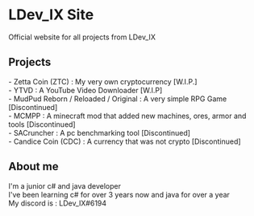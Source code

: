 <h1>LDev_IX Site</h1>
<p>
  Official website for all projects from LDev_IX<br>
</p>

<h2>Projects</h2>
<p>
  - Zetta Coin (ZTC) : My very own cryptocurrency [W.I.P.]<br>
  - YTVD : A YouTube Video Downloader [W.I.P]<br>
  - MudPud Reborn / Reloaded / Original : A very simple RPG Game [Discontinued]<br>
  - MCMPP : A minecraft mod that added new machines, ores, armor and tools [Discontinued]<br>
  - SACruncher : A pc benchmarking tool [Discontinued]<br>
  - Candice Coin (CDC) : A currency that was not crypto [Discontinued]<br>
</p>

<h2>About me</h2>
<p>
  I'm a junior c# and java developer<br>
  I've been learning c# for over 3 years now and java for over a year<br>
  My discord is : LDev_IX#6194<br>
</p>
